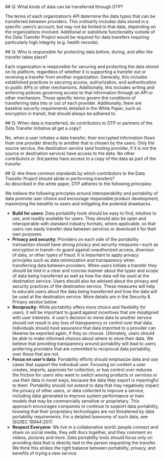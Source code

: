 <div class="section" markdown="1">
## Q: What kinds of data can be transferred through DTP?
<div class="mustache">
</div>

The terms of each organization’s API determine the data types that can be transferred between providers. This ordinarily includes data stored in a specific users’s account, but may not be limited to that data, depending on the organizations involved.  Additional or substitute functionality outside of the Data Transfer Project would be required for data transfers requiring particularly high integrity (e.g. health records).

</div>

<div class="section" markdown="1">
## Q: Who is responsible for protecting data before, during, and after the transfer takes place?
<div class="mustache">
</div>

Each organization is responsible for securing and protecting the data stored on its platform, regardless of whether it is supporting a transfer out or receiving a transfer from another organization. Generally, this includes established practices in securing access, authorization, and authentication to public APIs or other mechanisms. Additionally, this includes writing and enforcing policies governing access to that information through an API or other mechanism. Those specific terms govern the conditions of transferring data into or out of each provider. Additionally, there are baseline security requirements detailed in the White Paper, such as  encryption in transit, that should always be adhered to.

</div>

<div class="section" markdown="1">
## Q: When data is transferred, do contributors to DTP or partners of the Data Transfer Initiative all get a copy?
<div class="mustache">
</div>

No, when a user initiates a data transfer, their encrypted information flows from one provider directly to another that is chosen by the users. Only the source service, the destination service (and hosting provider, if it is not the source or destination service) have access to the data.  No other contributors or 3rd parties have access to a copy of the data as part of the transfer.

</div>

<div class="section" markdown="1">
## Q: Are there common standards by which contributors to the Data Transfer Project should abide in performing transfers?
<div class="mustache">
</div>
As described in the white paper, DTP adheres to the following principles:

We believe the following principles around interoperability and portability of data promote user choice and encourage responsible product development, maximizing the benefits to users and mitigating the potential drawbacks.

  * **Build for users**: Data portability tools should be easy to find, intuitive to use, and readily available for users. They should also be open and interoperable with standard industry formats, where applicable, so that users can easily transfer data between services or download it for their own purposes.
  * **Privacy and security**: Providers on each side of the portability transaction should have strong privacy and security measures—such as encryption in transit—to guard against unauthorized access, diversion of data, or other types of fraud. It is important to apply privacy principles such as data minimization and transparency when transferring data between providers. When users initiate a transfer they should be told in a clear and concise manner about the types and scope of data being transferred as well as how the data will be used at the destination service. Users should also be advised about the privacy and security practices of the destination service. These measures will help to educate users about the data being transferred and how the data will be used at the destination service. More details are in the Security & Privacy section below.
  * **Reciprocity**: While portability offers more choice and flexibility for users, it will be important to guard against incentives that are misaligned with user interests. A user’s decision to move data to another service should not result in any loss of transparency or control over that data. Individuals should have assurance that data imported to a provider can likewise be exported again, if they so choose. Ultimately, users should be able to make informed choices about where to store their data. We believe that providing transparency around portability will lead to users preferring providers that are committed to reciprocal data portability, over those that are not.
  * **Focus on user’s data**: Portability efforts should emphasize data and use cases that support the individual user. Focusing on content a user creates, imports, approves for collection, or has control over reduces the friction for users who want to switch among products or services or use their data in novel ways, because the data they export is meaningful to them. Portability should not extend to data that may negatively impact the privacy of other users, or data collected to improve a service, including data generated to improve system performance or train models that may be commercially sensitive or proprietary. This approach encourages companies to continue to support data portability, knowing that their proprietary technologies are not threatened by data portability requirements. For a detailed taxonomy of such data, see ISO/IEC 19944:2017.
  * **Respect Everyone**: We live in a collaborative world: people connect and share on social media, they edit docs together, and they comment on videos, pictures and more. Data portability tools should focus only on providing data that is directly tied to the person requesting the transfer. We think this strikes the right balance between portability, privacy, and benefits of trying a new service.

</div>
